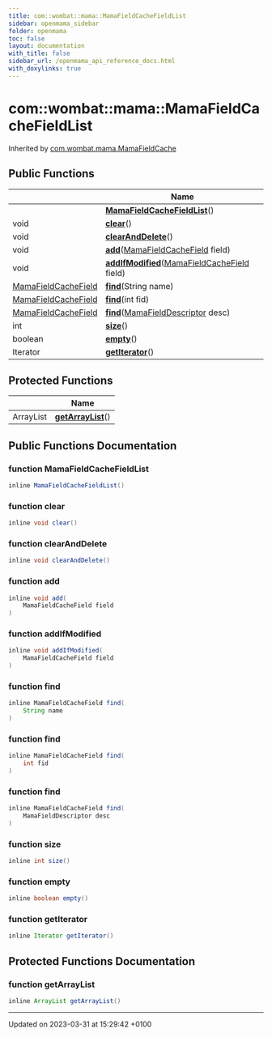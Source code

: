 ```yaml
---
title: com::wombat::mama::MamaFieldCacheFieldList
sidebar: openmama_sidebar
folder: openmama
toc: false
layout: documentation
with_title: false
sidebar_url: /openmama_api_reference_docs.html
with_doxylinks: true
---
```


# com::wombat::mama::MamaFieldCacheFieldList





Inherited by [com.wombat.mama.MamaFieldCache](classcom_1_1wombat_1_1mama_1_1MamaFieldCache.html)

## Public Functions

|                | Name           |
| -------------- | -------------- |
| | **[MamaFieldCacheFieldList](classcom_1_1wombat_1_1mama_1_1MamaFieldCacheFieldList.html#function-mamafieldcachefieldlist)**() |
| void | **[clear](classcom_1_1wombat_1_1mama_1_1MamaFieldCacheFieldList.html#function-clear)**() |
| void | **[clearAndDelete](classcom_1_1wombat_1_1mama_1_1MamaFieldCacheFieldList.html#function-clearanddelete)**() |
| void | **[add](classcom_1_1wombat_1_1mama_1_1MamaFieldCacheFieldList.html#function-add)**([MamaFieldCacheField](classcom_1_1wombat_1_1mama_1_1MamaFieldCacheField.html) field) |
| void | **[addIfModified](classcom_1_1wombat_1_1mama_1_1MamaFieldCacheFieldList.html#function-addifmodified)**([MamaFieldCacheField](classcom_1_1wombat_1_1mama_1_1MamaFieldCacheField.html) field) |
| [MamaFieldCacheField](classcom_1_1wombat_1_1mama_1_1MamaFieldCacheField.html) | **[find](classcom_1_1wombat_1_1mama_1_1MamaFieldCacheFieldList.html#function-find)**(String name) |
| [MamaFieldCacheField](classcom_1_1wombat_1_1mama_1_1MamaFieldCacheField.html) | **[find](classcom_1_1wombat_1_1mama_1_1MamaFieldCacheFieldList.html#function-find)**(int fid) |
| [MamaFieldCacheField](classcom_1_1wombat_1_1mama_1_1MamaFieldCacheField.html) | **[find](classcom_1_1wombat_1_1mama_1_1MamaFieldCacheFieldList.html#function-find)**([MamaFieldDescriptor](classcom_1_1wombat_1_1mama_1_1MamaFieldDescriptor.html) desc) |
| int | **[size](classcom_1_1wombat_1_1mama_1_1MamaFieldCacheFieldList.html#function-size)**() |
| boolean | **[empty](classcom_1_1wombat_1_1mama_1_1MamaFieldCacheFieldList.html#function-empty)**() |
| Iterator | **[getIterator](classcom_1_1wombat_1_1mama_1_1MamaFieldCacheFieldList.html#function-getiterator)**() |

## Protected Functions

|                | Name           |
| -------------- | -------------- |
| ArrayList | **[getArrayList](classcom_1_1wombat_1_1mama_1_1MamaFieldCacheFieldList.html#function-getarraylist)**() |

## Public Functions Documentation

### function MamaFieldCacheFieldList

```java
inline MamaFieldCacheFieldList()
```


### function clear

```java
inline void clear()
```


### function clearAndDelete

```java
inline void clearAndDelete()
```


### function add

```java
inline void add(
    MamaFieldCacheField field
)
```


### function addIfModified

```java
inline void addIfModified(
    MamaFieldCacheField field
)
```


### function find

```java
inline MamaFieldCacheField find(
    String name
)
```


### function find

```java
inline MamaFieldCacheField find(
    int fid
)
```


### function find

```java
inline MamaFieldCacheField find(
    MamaFieldDescriptor desc
)
```


### function size

```java
inline int size()
```


### function empty

```java
inline boolean empty()
```


### function getIterator

```java
inline Iterator getIterator()
```


## Protected Functions Documentation

### function getArrayList

```java
inline ArrayList getArrayList()
```


-------------------------------

Updated on 2023-03-31 at 15:29:42 +0100